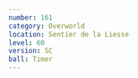 ```yaml
---
number: 161
category: Overworld
location: Sentier de la Liesse
level: 60
version: SC
ball: Timer
---
```

